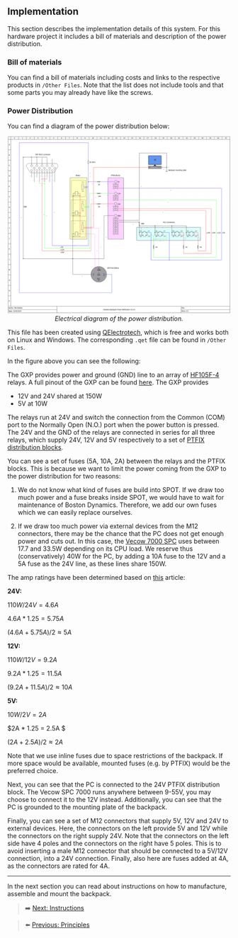 ## Implementation

This section describes the implementation details of this system. For this hardware project it includes a bill of materials and description of the power distribution.

### Bill of materials

You can find a bill of materials including costs and links to the respective products in `/Other Files`. Note that the list does not include tools and that some parts you may already have like the screws.

### Power Distribution

You can find a diagram of the power distribution below:

<p align="center" width="100%">
    <img src="../Images/Diagrams/charisma_backpack_power_distribution_v1.0.png">
    <br>
    <em>Electrical diagram of the power distribution.</em>
</p>

This file has been created using [QElectrotech](https://qelectrotech.org), which is free and works both on Linux and Windows. The corresponding `.qet` file can be found in `/Other Files`.

In the figure above you can see the following:

The GXP provides power and ground (GND) line to an array of [HF105F-4](https://nl.rs-online.com/web/p/power-relays/1218075) relays. A full pinout of the GXP can be found [here](https://support.bostondynamics.com/s/article/Spot-General-Expansion-Payload-GXP). The GXP provides 
* 12V and 24V shared at 150W
* 5V at 10W

The relays run at 24V and switch the connection from the Common (COM) port to the Normally Open (N.O.) port when the power button is pressed.
The 24V and the GND of the relays are connected in series for all three relays, which supply 24V, 12V and 5V respectively to a set of [PTFIX distribution blocks](https://www.phoenixcontact.com/en-pc/ptfix-distribution-blocks).

You can see a set of fuses (5A, 10A, 2A) between the relays and the PTFIX blocks. This is because we want to limit the power coming from the GXP to the power distribution for two reasons:

1) We do not know what kind of fuses are build into SPOT. If we draw too much power and a fuse breaks inside SPOT, we would have to wait for maintenance of Boston Dynamics. Therefore, we add our own fuses which we can easily replace ourselves.

2) If we draw too much power via external devices from the M12 connectors, there may be the chance that the PC does not get enough power and cuts out. In this case, the [Vecow 7000 SPC](https://www.vecow.com/dispPageBox/vecow/VecowCT.aspx?ddsPageID=PRODUCTDTL_EN&dbid=4739565050) uses between 17.7 and 33.5W depending on its CPU load. We  reserve thus (conservatively) 40W for the PC, by adding a 10A fuse to the 12V and a 5A fuse as the 24V line, as these lines share 150W. 

The amp ratings have been determined based on [this](https://peerlesselectronics.com/blog/choosing-right-fuse-for-your-needs.html) article:

**24V:** 

$110W / 24V = 4.6 A$ 

$4.6A * 1.25 = 5.75 A$

$(4.6A + 5.75A) / 2 ≈ 5 A$

**12V:** 

$110W / 12V = 9.2 A$

$9.2A * 1.25 = 11.5 A$

$(9.2A + 11.5A) / 2 ≈ 10 A$

**5V:**

$10W/2V = 2A$

$2A * 1.25 = 2.5A $

$(2A + 2.5A)/2 ≈ 2A$

Note that we use inline fuses due to space restrictions of the backpack. If more space would be available, mounted fuses (e.g. by PTFIX) would be the preferred choice.

Next, you can see that the PC is connected to the 24V PTFIX distribution block. The Vecow SPC 7000 runs anywhere between 9-55V, you may choose to connect it to the 12V instead. Additionally, you can see that the PC is grounded to the mounting plate of the backpack.

Finally, you can see a set of M12 connectors that supply 5V, 12V and 24V to external devices. Here, the connectors on the left provide 5V and 12V while the connectors on the right supply 24V. Note that the connectors on the left side have 4 poles and the connectors on the right have 5 poles. This is to avoid inserting a male M12 connector that should be connected to a 5V/12V connection, into a 24V connection. Finally, also here are fuses added at 4A, as the connectors are rated for 4A.

***

In the next section you can read about instructions on how to manufacture, assemble and mount the backpack.

> ➡️ [Next: Instructions](./8-instructions.md)

> ⬅️ [Previous: Principles](./06-principles.md)





